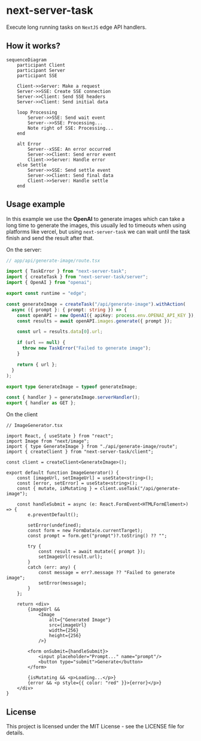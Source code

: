 # next-server-task

Execute long running tasks on `NextJS` edge API handlers.

## How it works?

```mermaid
sequenceDiagram
    participant Client
    participant Server
    participant SSE

    Client->>Server: Make a request
    Server->>SSE: Create SSE connection
    Server->>Client: Send SSE headers
    Server->>Client: Send initial data

    loop Processing
        Server->>SSE: Send wait event
        Server-->>SSE: Processing...
        Note right of SSE: Processing...
    end

    alt Error
        Server--xSSE: An error occurred
        Server->>Client: Send error event
        Client->>Server: Handle error
    else Settle
        Server->>SSE: Send settle event
        Server->>Client: Send final data
        Client->>Server: Handle settle
    end
```

## Usage example

In this example we use the **OpenAI** to generate images which can take a long time to generate the images,
this usually led to timeouts when using platforms like vercel, but using `next-server-task` we can wait until the task
finish and send the result after that.

On the server:

```ts
// app/api/generate-image/route.tsx

import { TaskError } from "next-server-task";
import { createTask } from "next-server-task/server";
import { OpenAI } from "openai";

export const runtime = "edge";

const generateImage = createTask("/api/generate-image").withAction(
  async ({ prompt }: { prompt: string }) => {
    const openAPI = new OpenAI({ apiKey: process.env.OPENAI_API_KEY });
    const results = await openAPI.images.generate({ prompt });

    const url = results.data[0].url;

    if (url == null) {
      throw new TaskError("Failed to generate image");
    }

    return { url };
  }
);

export type GenerateImage = typeof generateImage;

const { handler } = generateImage.serverHandler();
export { handler as GET };
```

On the client

```tsx
// ImageGenerator.tsx

import React, { useState } from "react";
import Image from "next/image";
import { type GenerateImage } from "./api/generate-image/route";
import { createClient } from "next-server-task/client";

const client = createClient<GenerateImage>();

export default function ImageGenerator() {
    const [imageUrl, setImageUrl] = useState<string>();
    const [error, setError] = useState<string>();
    const { mutate, isMutating } = client.useTask("/api/generate-image");

    const handleSubmit = async (e: React.FormEvent<HTMLFormElement>) => {
        e.preventDefault();

        setError(undefined);
        const form = new FormData(e.currentTarget);
        const prompt = form.get("prompt")?.toString() ?? "";
        
        try {
            const result = await mutate({ prompt });
            setImageUrl(result.url);
        }
        catch (err: any) {
            const message = err?.message ?? "Failed to generate image";
            setError(message);
        }
    };

    return <div>
        {imageUrl && 
            <Image 
                alt={"Generated Image"} 
                src={imageUrl} 
                width={256} 
                height={256}
            />}

        <form onSubmit={handleSubmit}>
            <input placeholder="Prompt..." name="prompt"/>
            <button type="submit">Generate</button>
        </form>

        {isMutating && <p>Loading...</p>}
        {error && <p style={{ color: "red" }}>{error}</p>}
    </div>
}
```

## License

This project is licensed under the MIT License - see the LICENSE file for details.
